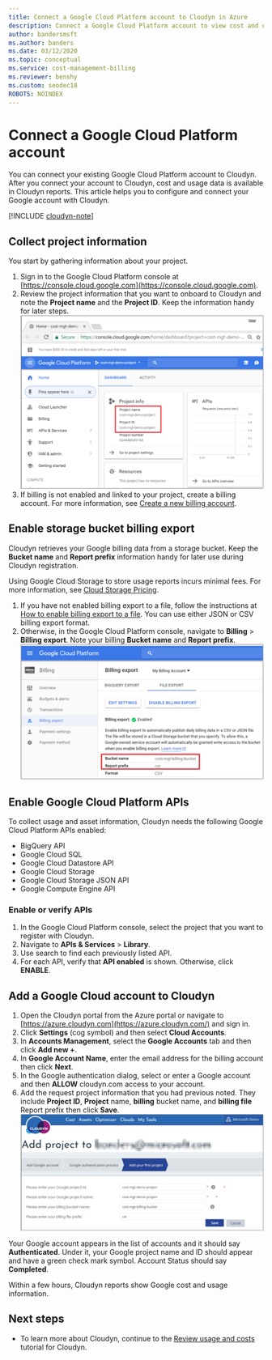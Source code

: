 ```yaml
---
title: Connect a Google Cloud Platform account to Cloudyn in Azure
description: Connect a Google Cloud Platform account to view cost and usage data in Cloudyn reports.
author: bandersmsft
ms.author: banders
ms.date: 03/12/2020
ms.topic: conceptual
ms.service: cost-management-billing
ms.reviewer: benshy
ms.custom: seodec18
ROBOTS: NOINDEX
---
```


# Connect a Google Cloud Platform account

You can connect your existing Google Cloud Platform account to Cloudyn. After you connect your account to Cloudyn, cost and usage data is available in Cloudyn reports. This article helps you to configure and connect your Google account with Cloudyn.

[!INCLUDE [cloudyn-note](../../../includes/cloudyn-note.md)]

## Collect project information

You start by gathering information about your project.

1. Sign in to the Google Cloud Platform console at [https://console.cloud.google.com](https://console.cloud.google.com).
2. Review the project information that you want to onboard to Cloudyn and note the **Project name** and the **Project ID**. Keep the information handy for later steps.  
    ![Project name and Project ID shown in the Google Cloud Platform console](./media/connect-google-account/gcp-console01.png)
3. If billing is not enabled and linked to your project, create a billing account. For more information, see [Create a new billing account](https://cloud.google.com/billing/docs/how-to/manage-billing-account#create/_a/_new/_billing/_account).

## Enable storage bucket billing export

Cloudyn retrieves your Google billing data from a storage bucket. Keep the **Bucket name** and **Report prefix** information handy for later use during Cloudyn registration.

Using Google Cloud Storage to store usage reports incurs minimal fees. For more information, see [Cloud Storage Pricing](https://cloud.google.com/storage/pricing).

1. If you have not enabled billing export to a file, follow the instructions at [How to enable billing export to a file](https://cloud.google.com/billing/docs/how-to/export-data-file#how_to_enable_billing_export_to_a_file). You can use either JSON or CSV billing export format.
2. Otherwise, in the Google Cloud Platform console, navigate to **Billing** > **Billing export**. Note your billing **Bucket name** and **Report prefix**.  
    ![Billing export information shown on the Billing export page](./media/connect-google-account/billing-export.png)

## Enable Google Cloud Platform APIs

To collect usage and asset information, Cloudyn needs the following Google Cloud Platform APIs enabled:

- BigQuery API
- Google Cloud SQL
- Google Cloud Datastore API
- Google Cloud Storage
- Google Cloud Storage JSON API
- Google Compute Engine API

### Enable or verify APIs

1. In the Google Cloud Platform console, select the project that you want to register with Cloudyn.
2. Navigate to **APIs & Services** > **Library**.
3. Use search to find each previously listed API.
4. For each API, verify that **API enabled** is shown. Otherwise, click **ENABLE**.

## Add a Google Cloud account to Cloudyn

1. Open the Cloudyn portal from the Azure portal or navigate to [https://azure.cloudyn.com](https://azure.cloudyn.com/) and sign in.
2. Click **Settings** (cog symbol) and then select **Cloud Accounts**.
3. In **Accounts Management**, select the **Google Accounts** tab and then click **Add new +**.
4. In **Google Account Name**, enter the email address for the billing account then click **Next**.
5. In the Google authentication dialog, select or enter a Google account and then **ALLOW** cloudyn.com access to your account.
6. Add the request project information that you had previous noted. They include **Project ID**, **Project** name, **billing** bucket name, and **billing file** Report prefix then click **Save**.  
    ![Add Google project to Cloudyn account](./media/connect-google-account/add-project.png)

Your Google account appears in the list of accounts and it should say **Authenticated**. Under it, your Google project name and ID should appear and have a green check mark symbol. Account Status should say **Completed**.

Within a few hours, Cloudyn reports show Google cost and usage information.

## Next steps

- To learn more about Cloudyn, continue to the [Review usage and costs](tutorial-review-usage.md) tutorial for Cloudyn.

